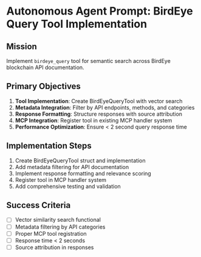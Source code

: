 # Autonomous Agent Prompt: BirdEye Query Tool Implementation

## Mission
Implement `birdeye_query` tool for semantic search across BirdEye blockchain API documentation.

## Primary Objectives
1. **Tool Implementation**: Create BirdEyeQueryTool with vector search
2. **Metadata Integration**: Filter by API endpoints, methods, and categories
3. **Response Formatting**: Structure responses with source attribution
4. **MCP Integration**: Register tool in existing MCP handler system
5. **Performance Optimization**: Ensure < 2 second query response time

## Implementation Steps
1. Create BirdEyeQueryTool struct and implementation
2. Add metadata filtering for API documentation
3. Implement response formatting and relevance scoring
4. Register tool in MCP handler system
5. Add comprehensive testing and validation

## Success Criteria
- [ ] Vector similarity search functional
- [ ] Metadata filtering by API categories
- [ ] Proper MCP tool registration
- [ ] Response time < 2 seconds
- [ ] Source attribution in responses